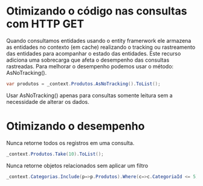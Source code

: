 # Otimizando o código nas consultas com HTTP GET
Quando consultamos entidades usando o entity framerwork ele armazena as entidades no contexto (em cache) realizando o tracking ou rastreamento das entidades para acompanhar o estado das entidades.
Este recurso adiciona uma sobrecarga que afeta o desempenho das consultas rastreadas.
Para melhorar o desempenho podemos usar o método: AsNoTracking().
````c#
var produtos = _context.Produtos.AsNoTracking().ToList();
````
Usar AsNoTracking() apenas para consultas somente leitura sem a necessidade de alterar os dados.

# Otimizando o desempenho
Nunca retorne todos os registros em uma consulta.
````c#
_context.Produtos.Take(10).ToList();
````

Nunca retorne objetos relacionados sem aplicar um filtro
````c#
_context.Categorias.Include(p=>p.Produtos).Where(c=>c.CategoriaId <= 5).ToList();
````
